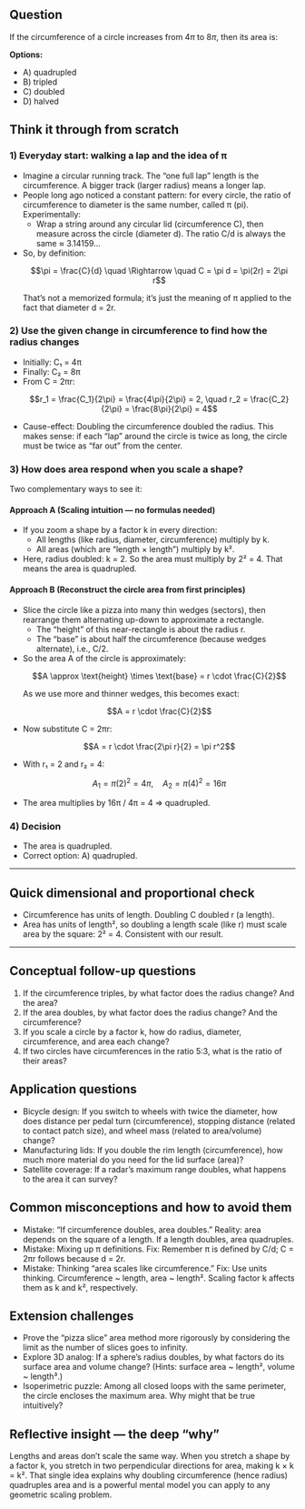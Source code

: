 ## Question

If the circumference of a circle increases from $4\pi$ to $8\pi$, then its area is:

**Options:**
- A) quadrupled
- B) tripled
- C) doubled
- D) halved

## Think it through from scratch

### 1) Everyday start: walking a lap and the idea of π
- Imagine a circular running track. The “one full lap” length is the circumference. A bigger track (larger radius) means a longer lap.
- People long ago noticed a constant pattern: for every circle, the ratio of circumference to diameter is the same number, called π (pi). Experimentally:
  - Wrap a string around any circular lid (circumference C), then measure across the circle (diameter d). The ratio C/d is always the same ≈ 3.14159…
- So, by definition:
  ```math
  \pi = \frac{C}{d} \quad \Rightarrow \quad C = \pi d = \pi(2r) = 2\pi r
  ```
  That’s not a memorized formula; it’s just the meaning of π applied to the fact that diameter d = 2r.

### 2) Use the given change in circumference to find how the radius changes
- Initially: C₁ = 4π
- Finally: C₂ = 8π
- From C = 2πr:
  ```math
  r_1 = \frac{C_1}{2\pi} = \frac{4\pi}{2\pi} = 2, 
  \quad
  r_2 = \frac{C_2}{2\pi} = \frac{8\pi}{2\pi} = 4
  ```
- Cause-effect: Doubling the circumference doubled the radius. This makes sense: if each “lap” around the circle is twice as long, the circle must be twice as “far out” from the center.

### 3) How does area respond when you scale a shape?
Two complementary ways to see it:

#### Approach A (Scaling intuition — no formulas needed)
- If you zoom a shape by a factor k in every direction:
  - All lengths (like radius, diameter, circumference) multiply by k.
  - All areas (which are “length × length”) multiply by k².
- Here, radius doubled: k = 2. So the area must multiply by 2² = 4. That means the area is quadrupled.

#### Approach B (Reconstruct the circle area from first principles)
- Slice the circle like a pizza into many thin wedges (sectors), then rearrange them alternating up-down to approximate a rectangle.
  - The “height” of this near-rectangle is about the radius r.
  - The “base” is about half the circumference (because wedges alternate), i.e., C/2.
- So the area A of the circle is approximately:
  ```math
  A \approx \text{height} \times \text{base} = r \cdot \frac{C}{2}
  ```
  As we use more and thinner wedges, this becomes exact:
  ```math
  A = r \cdot \frac{C}{2}
  ```
- Now substitute C = 2πr:
  ```math
  A = r \cdot \frac{2\pi r}{2} = \pi r^2
  ```
- With r₁ = 2 and r₂ = 4:
  ```math
  A_1 = \pi (2)^2 = 4\pi, 
  \quad
  A_2 = \pi (4)^2 = 16\pi
  ```
- The area multiplies by 16π / 4π = 4 ⇒ quadrupled.

### 4) Decision
- The area is quadrupled.
- Correct option: A) quadrupled.

---

## Quick dimensional and proportional check
- Circumference has units of length. Doubling C doubled r (a length).
- Area has units of length², so doubling a length scale (like r) must scale area by the square: 2² = 4. Consistent with our result.

---

## Conceptual follow-up questions
1. If the circumference triples, by what factor does the radius change? And the area?
2. If the area doubles, by what factor does the radius change? And the circumference?
3. If you scale a circle by a factor k, how do radius, diameter, circumference, and area each change?
4. If two circles have circumferences in the ratio 5:3, what is the ratio of their areas?

## Application questions
- Bicycle design: If you switch to wheels with twice the diameter, how does distance per pedal turn (circumference), stopping distance (related to contact patch size), and wheel mass (related to area/volume) change?
- Manufacturing lids: If you double the rim length (circumference), how much more material do you need for the lid surface (area)?
- Satellite coverage: If a radar’s maximum range doubles, what happens to the area it can survey?

## Common misconceptions and how to avoid them
- Mistake: “If circumference doubles, area doubles.” Reality: area depends on the square of a length. If a length doubles, area quadruples.
- Mistake: Mixing up π definitions. Fix: Remember π is defined by C/d; C = 2πr follows because d = 2r.
- Mistake: Thinking “area scales like circumference.” Fix: Use units thinking. Circumference ~ length, area ~ length². Scaling factor k affects them as k and k², respectively.

## Extension challenges
- Prove the “pizza slice” area method more rigorously by considering the limit as the number of slices goes to infinity.
- Explore 3D analog: If a sphere’s radius doubles, by what factors do its surface area and volume change? (Hints: surface area ~ length², volume ~ length³.)
- Isoperimetric puzzle: Among all closed loops with the same perimeter, the circle encloses the maximum area. Why might that be true intuitively?

## Reflective insight — the deep “why”
Lengths and areas don’t scale the same way. When you stretch a shape by a factor k, you stretch in two perpendicular directions for area, making k × k = k². That single idea explains why doubling circumference (hence radius) quadruples area and is a powerful mental model you can apply to any geometric scaling problem.